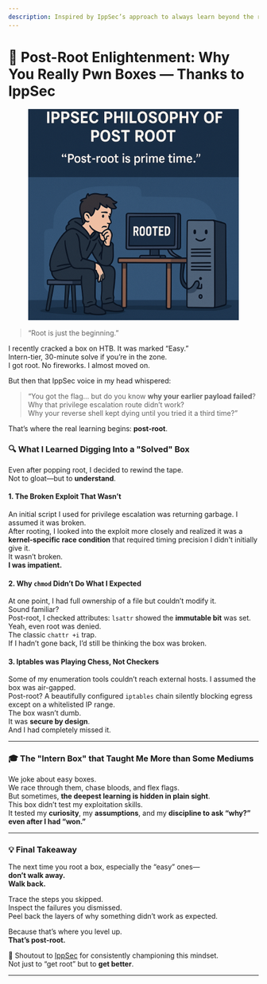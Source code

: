 ```yaml
---
description: Inspired by IppSec’s approach to always learn beyond the root flag
---
```


# 🧠 Post-Root Enlightenment: Why You Really Pwn Boxes — Thanks to IppSec

<figure><img src="../.gitbook/assets/ChatGPT Image Jun 6, 2025, 11_52_51 PM.png" alt=""><figcaption></figcaption></figure>

> “Root is just the beginning.”

I recently cracked a box on HTB. It was marked “Easy.”\
Intern-tier, 30-minute solve if you’re in the zone.\
I got root. No fireworks. I almost moved on.

But then that IppSec voice in my head whispered:

> “You got the flag… but do you know **why your earlier payload failed**?\
> Why that privilege escalation route didn’t work?\
> Why your reverse shell kept dying until you tried it a third time?”

That’s where the real learning begins: **post-root**.

### 🔍 What I Learned Digging Into a "Solved" Box

Even after popping root, I decided to rewind the tape.\
Not to gloat—but to **understand**.

#### 1. **The Broken Exploit That Wasn’t**

An initial script I used for privilege escalation was returning garbage. I assumed it was broken.\
After rooting, I looked into the exploit more closely and realized it was a **kernel-specific race condition** that required timing precision I didn't initially give it.\
It wasn’t broken.\
**I was impatient.**

#### 2. **Why `chmod` Didn’t Do What I Expected**

At one point, I had full ownership of a file but couldn’t modify it.\
Sound familiar?\
Post-root, I checked attributes: `lsattr` showed the **immutable bit** was set.\
Yeah, even root was denied.\
The classic `chattr +i` trap.\
If I hadn’t gone back, I’d still be thinking the box was broken.

#### 3. **Iptables was Playing Chess, Not Checkers**

Some of my enumeration tools couldn’t reach external hosts. I assumed the box was air-gapped.\
Post-root? A beautifully configured `iptables` chain silently blocking egress except on a whitelisted IP range.\
The box wasn’t dumb.\
It was **secure by design**.\
And I had completely missed it.

***

### 🎓 The "Intern Box" that Taught Me More than Some Mediums

We joke about easy boxes.\
We race through them, chase bloods, and flex flags.\
But sometimes, **the deepest learning is hidden in plain sight**.\
This box didn’t test my exploitation skills.\
It tested my **curiosity**, my **assumptions**, and my **discipline to ask “why?” even after I had “won.”**

***

### 💡 Final Takeaway

The next time you root a box, especially the “easy” ones—\
**don’t walk away.**\
**Walk back.**

Trace the steps you skipped.\
Inspect the failures you dismissed.\
Peel back the layers of why something didn’t work as expected.

Because that’s where you level up.\
**That’s post-root.**

🙏 Shoutout to [IppSec](https://www.youtube.com/c/ippsec) for consistently championing this mindset.\
Not just to “get root” but to **get better**.

***
